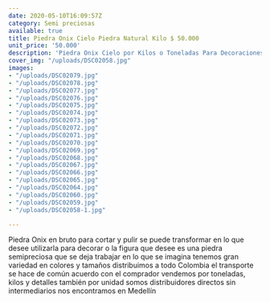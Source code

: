 ```yaml
---
date: 2020-05-10T16:09:57Z
category: Semi preciosas
available: true
title: Piedra Onix Cielo Piedra Natural Kilo $ 50.000
unit_price: '50.000'
description: 'Piedra Onix Cielo por Kilos o Toneladas Para Decoraciones finas'
cover_img: "/uploads/DSC02058.jpg"
images:
- "/uploads/DSC02079.jpg"
- "/uploads/DSC02078.jpg"
- "/uploads/DSC02077.jpg"
- "/uploads/DSC02076.jpg"
- "/uploads/DSC02075.jpg"
- "/uploads/DSC02074.jpg"
- "/uploads/DSC02073.jpg"
- "/uploads/DSC02072.jpg"
- "/uploads/DSC02071.jpg"
- "/uploads/DSC02070.jpg"
- "/uploads/DSC02069.jpg"
- "/uploads/DSC02068.jpg"
- "/uploads/DSC02067.jpg"
- "/uploads/DSC02066.jpg"
- "/uploads/DSC02065.jpg"
- "/uploads/DSC02064.jpg"
- "/uploads/DSC02060.jpg"
- "/uploads/DSC02059.jpg"
- "/uploads/DSC02058-1.jpg"

---
```

Piedra Onix en bruto para cortar y pulir se puede transformar en lo que desee utilizarla para decorar o la figura que desee es una piedra semipreciosa que se deja trabajar en lo que se imagina tenemos gran variedad en colores y tamaños distribuimos a todo Colombia el transporte se hace de común acuerdo con el comprador vendemos por toneladas, kilos y detalles también por unidad somos distribuidores directos sin intermediarios nos encontramos en Medellín